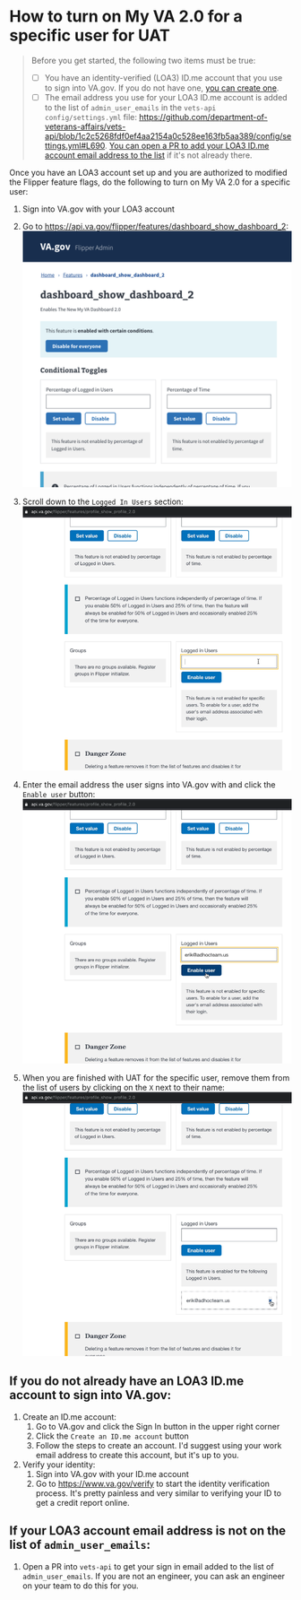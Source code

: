 # How to turn on My VA 2.0 for a specific user for UAT
> Before you get started, the following two items must be true:
> 
> - [ ] You have an identity-verified (LOA3) ID.me account that you use to sign into VA.gov. If you do not have one, [you can create one](if-you-do-not-already-have-an-loa3-idme-account-to-sign-into-vagov).
> - [ ] The email address you use for your LOA3 ID.me account is added to the list of `admin_user_emails` in the `vets-api config/settings.yml` file: <https://github.com/department-of-veterans-affairs/vets-api/blob/1c2c5268fdf0ef4aa2154a0c528ee163fb5aa389/config/settings.yml#L690>. [You can open a PR to add your LOA3 ID.me account email address to the list](if-your-loa3-account-email-address-is-not-on-the-list-of-admin_user_emails) if it's not already there.

Once you have an LOA3 account set up and you are authorized to modified the Flipper feature flags, do the following to turn on My VA 2.0 for a specific user:

1. Sign into VA.gov with your LOA3 account
2. Go to https://api.va.gov/flipper/features/dashboard_show_dashboard_2:
![](./01-landing.png)

1. Scroll down to the `Logged In Users` section:
![](./02-enter-email-address.png)

1. Enter the email address the user signs into VA.gov with and click the `Enable user` button:
![](./03-enable-button.png)

1. When you are finished with UAT for the specific user, remove them from the list of users by clicking on the `X` next to their name:
![](./04-remove.png)

## If you do not already have an LOA3 ID.me account to sign into VA.gov:
1. Create an ID.me account:
	1. Go to VA.gov and click the Sign In button in the upper right corner
	2. Click the `Create an ID.me account` button
	3. Follow the steps to create an account. I'd suggest using your work email address to create this account, but it's up to you.
2. Verify your identity:
	1. Sign into VA.gov with your ID.me account
	2. Go to https://www.va.gov/verify to start the identity verification process. It's pretty painless and very similar to verifying your ID to get a credit report online.

## If your LOA3 account email address is not on the list of `admin_user_emails`:
1. Open a PR into `vets-api` to get your sign in email added to the list of `admin_user_emails`. If you are not an engineer, you can ask an engineer on your team to do this for you.
